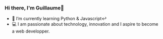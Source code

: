 ### Hi there, I'm Guillaume👋

- 🌱 I’m currently learning Python & Javascript↩︎
- 💻 I am passionate about technology, innovation and I aspire to become a web developper.
